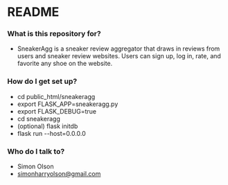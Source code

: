 # README #

### What is this repository for? ###

* SneakerAgg is a sneaker review aggregator that draws in reviews from users and sneaker review websites. Users can sign up, log in, rate, and favorite any shoe on the website.
	
### How do I get set up? ###

* cd public_html/sneakeragg
* export FLASK_APP=sneakeragg.py
* export FLASK_DEBUG=true
* cd sneakeragg
* (optional) flask initdb
* flask run --host=0.0.0.0

### Who do I talk to? ###

* Simon Olson
* simonharryolson@gmail.com